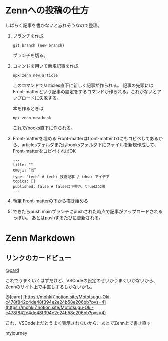 # Zennへの投稿の仕方

しばらく記事を書かないと忘れそうなので整理。

1. ブランチを作成

   ```
   git branch {new branch}
   ```

   ブランチを切る。
2. コマンドを用いて新規記事を作成

   ```
   npx zenn new:article
   ```

   このコマンドで/articles直下に新しく記事が作られる。
   記事の先頭にはFront-matterという記事の設定をするコマンドが作られる。これがないとアップロードに失敗する。

   本を作るときは

   ```
   npx zenn new:book
   ```

   これで/books直下に作られる。
3. Front-matterを埋める
   Front-matterはfront-matter.txtにもコピペしてあるから、articlesフォルダまたはbooksフォルダ下にファイルを新規作成して、Front-matterをコピペすればOK

   ```
   ---
   title: ""
   emoji: "🗒️"
   type: "tech" # tech: 技術記事 / idea: アイデア
   topics: []
   published: false # falseは下書き、trueは公開
   ---

   ```
4. 執筆
   Front-matterの下から描き始める
5. できたらpush
   mainブランチにpushされた時点で記事がアップロードされるっぽい。
   あとはpushするたびに更新される。

# Zenn Markdown

## リンクのカードビュー

@[card](url)

これでうまくいくはずだけど、VSCodeの設定のせいかうまくいかないから、Zennのサイト上で手直しするしかないかも。

@[card] [https://mohki7.notion.site/Mototsugu-Oki-c478f842c4de48f394e2e24b58e206bb?pvs=4](https://mohki7.notion.site/Mototsugu-Oki-c478f842c4de48f394e2e24b58e206bb?pvs=4)

これ、VSCode上だとうまく表示されないから、あとでZenn上で書き直す

myjourney
